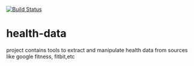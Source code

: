 [![Build Status](https://travis-ci.com/SorPainoz/health-data.svg?branch=master)](https://travis-ci.com/SorPainoz/health-data)

# health-data
project contains tools to extract and manipulate health data from sources like google fitness, fitbit,etc
